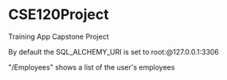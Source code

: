 # CSE120Project
Training App Capstone Project

By default the SQL_ALCHEMY_URI is set to root:@127.0.0.1:3306

"/Employees" shows a list of the user's employees
